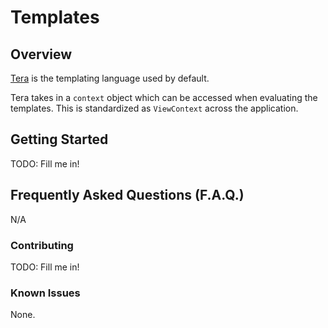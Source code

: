 # Templates

## Overview

[Tera](https://tera.netlify.app/docs/) is the templating language used by default.

Tera takes in a `context` object which can be accessed when evaluating the templates. This is standardized as `ViewContext` across the application.

## Getting Started

TODO: Fill me in!

## Frequently Asked Questions (F.A.Q.)

N/A

### Contributing

TODO: Fill me in!

### Known Issues

None.
